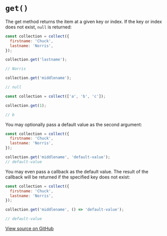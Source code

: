 # `get()`

The get method returns the item at a given key or index. If the key or index does not exist, `null` is returned:

```js
const collection = collect({
  firstname: 'Chuck',
  lastname: 'Norris',
});

collection.get('lastname');

// Norris

collection.get('middlename');

// null
```

```js
const collection = collect(['a', 'b', 'c']);

collection.get(1);

// b
```

You may optionally pass a default value as the second argument:

```js
const collection = collect({
  firstname: 'Chuck',
  lastname: 'Norris',
});

collection.get('middlename', 'default-value');
// default-value
```

You may even pass a callback as the default value. The result of the callback will be returned if the specified key does not exist:

```js
const collection = collect({
  firstname: 'Chuck',
  lastname: 'Norris',
});

collection.get('middlename', () => 'default-value');

// default-value
```




[View source on GitHub](https://github.com/ecrmnn/collect.js/blob/master/src/methods/get.js)